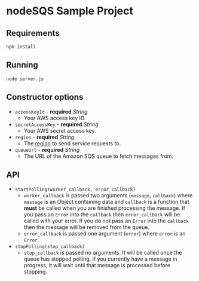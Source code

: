 # nodeSQS Sample Project

## Requirements

    npm install

## Running

    node server.js

## Constructor options

* `accessKeyId` - **required** *String*
  * Your AWS access key ID.
* `secretAccessKey` - **required** *String*
  * Your AWS secret access key.
* `region` - **required** *String*
  * The [region](https://docs.aws.amazon.com/general/latest/gr/rande.html) to send service requests to.
* `queueUrl` - **required** *String*
  * The URL of the Amazon SQS queue to fetch messages from.

## API

* `startPolling(worker_callback, error_callback)`
  * `worker_callback` is passed two arguments (`message`, `callback`) where `message` is an Object containing data and `callback` is a function that **must** be called when you are finished processing the message. If you pass an `Error` into the `callback` then `error_callback` will be called with your error. If you do not pass an `Error` into the `callback` then the message will be removed from the queue.
  * `error_callback` is passed one argument (`error`) where `error` is an `Error`.
* `stopPolling(stop_callback)`
  * `stop_callback` is passed no arguments. It will be called once the queue has stopped polling. If you currently have a message in progress, it will wait until that message is processed before stopping.